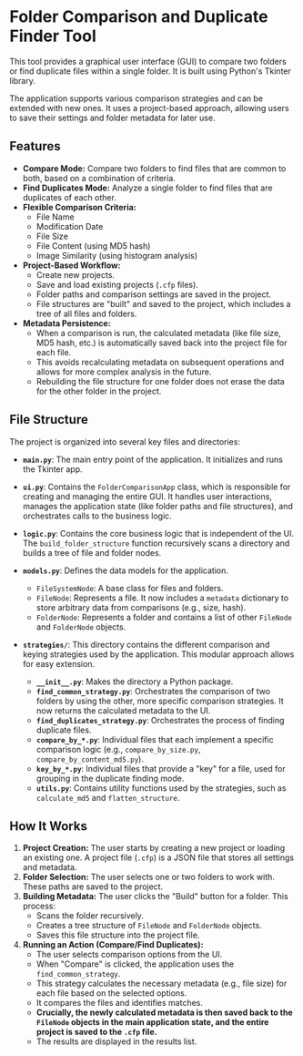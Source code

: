 # Folder Comparison and Duplicate Finder Tool

This tool provides a graphical user interface (GUI) to compare two folders or find duplicate files within a single folder. It is built using Python's Tkinter library.

The application supports various comparison strategies and can be extended with new ones. It uses a project-based approach, allowing users to save their settings and folder metadata for later use.

## Features

- **Compare Mode:** Compare two folders to find files that are common to both, based on a combination of criteria.
- **Find Duplicates Mode:** Analyze a single folder to find files that are duplicates of each other.
- **Flexible Comparison Criteria:**
  - File Name
  - Modification Date
  - File Size
  - File Content (using MD5 hash)
  - Image Similarity (using histogram analysis)
- **Project-Based Workflow:**
  - Create new projects.
  - Save and load existing projects (`.cfp` files).
  - Folder paths and comparison settings are saved in the project.
  - File structures are "built" and saved to the project, which includes a tree of all files and folders.
- **Metadata Persistence:**
  - When a comparison is run, the calculated metadata (like file size, MD5 hash, etc.) is automatically saved back into the project file for each file.
  - This avoids recalculating metadata on subsequent operations and allows for more complex analysis in the future.
  - Rebuilding the file structure for one folder does not erase the data for the other folder in the project.

## File Structure

The project is organized into several key files and directories:

- **`main.py`**: The main entry point of the application. It initializes and runs the Tkinter app.

- **`ui.py`**: Contains the `FolderComparisonApp` class, which is responsible for creating and managing the entire GUI. It handles user interactions, manages the application state (like folder paths and file structures), and orchestrates calls to the business logic.

- **`logic.py`**: Contains the core business logic that is independent of the UI. The `build_folder_structure` function recursively scans a directory and builds a tree of file and folder nodes.

- **`models.py`**: Defines the data models for the application.
  - `FileSystemNode`: A base class for files and folders.
  - `FileNode`: Represents a file. It now includes a `metadata` dictionary to store arbitrary data from comparisons (e.g., size, hash).
  - `FolderNode`: Represents a folder and contains a list of other `FileNode` and `FolderNode` objects.

- **`strategies/`**: This directory contains the different comparison and keying strategies used by the application. This modular approach allows for easy extension.
  - **`__init__.py`**: Makes the directory a Python package.
  - **`find_common_strategy.py`**: Orchestrates the comparison of two folders by using the other, more specific comparison strategies. It now returns the calculated metadata to the UI.
  - **`find_duplicates_strategy.py`**: Orchestrates the process of finding duplicate files.
  - **`compare_by_*.py`**: Individual files that each implement a specific comparison logic (e.g., `compare_by_size.py`, `compare_by_content_md5.py`).
  - **`key_by_*.py`**: Individual files that provide a "key" for a file, used for grouping in the duplicate finding mode.
  - **`utils.py`**: Contains utility functions used by the strategies, such as `calculate_md5` and `flatten_structure`.

## How It Works

1.  **Project Creation:** The user starts by creating a new project or loading an existing one. A project file (`.cfp`) is a JSON file that stores all settings and metadata.
2.  **Folder Selection:** The user selects one or two folders to work with. These paths are saved to the project.
3.  **Building Metadata:** The user clicks the "Build" button for a folder. This process:
    - Scans the folder recursively.
    - Creates a tree structure of `FileNode` and `FolderNode` objects.
    - Saves this file structure into the project file.
4.  **Running an Action (Compare/Find Duplicates):**
    - The user selects comparison options from the UI.
    - When "Compare" is clicked, the application uses the `find_common_strategy`.
    - This strategy calculates the necessary metadata (e.g., file size) for each file based on the selected options.
    - It compares the files and identifies matches.
    - **Crucially, the newly calculated metadata is then saved back to the `FileNode` objects in the main application state, and the entire project is saved to the `.cfp` file.**
    - The results are displayed in the results list.
